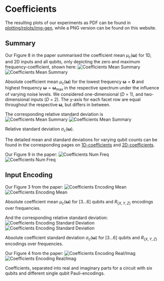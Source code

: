 # Coefficients

The resulting plots of our experiments as PDF can be found in [plotting/rplots/img-gen](https://github.com/cirKITers/effect-of-noise-in-qfms/tree/main/plotting/rplots/img-gen), while a PNG version can be found on this website.

## Summary

Our Figure 8 in the paper summarised the coefficient mean $\mu_c(\boldsymbol{\omega})$ for 1D, and 2D inputs and all qubits, only depicting the zero and maximum frequency-coefficient, shown here:
![Coefficients Mean Summary](figures/coeff_abs_mean_light.png#only-light)
![Coefficients Mean Summary](figures/coeff_abs_mean_dark.png#center#only-dark)

Absolute coefficient mean $\mu_c(\boldsymbol{\omega})$ for the lowest frequency $\boldsymbol{\omega}=\boldsymbol{0}$ and highest frequency $\boldsymbol{\omega} = \boldsymbol{\omega}_\text{max}$ in the respective spectrum under the influence of varying noise levels. We considered one-dimensional ($D$ = 1), and two-dimensional inputs ($D$ = 2). The y-axis for each facet row are equal throughout the respective $\boldsymbol{\omega}$, but differs in between.

The corresponding relative standard deviation is
![Coefficients Mean Summary](figures/coeff_abs_sd_light.png#only-light)
![Coefficients Mean Summary](figures/coeff_abs_sd_dark.png#only-dark)

Relative standard deviation $\sigma_c(\boldsymbol{\omega})$.

The detailed mean and standard deviations for varying qubit counts can be found in the corresponding pages on [1D-coefficients](coefficients1d.md) and [2D-coefficients](coefficients2d.md).

Our Figure 9 in the paper:
![Coefficients Num Freq](figures/n_freqs_light.png#only-light)
![Coefficients Num Freq](figures/n_freqs_dark.png#only-dark)

## Input Encoding

Our Figure 3 from the paper:
![Coefficients Encoding Mean](figures/coeff_mean_encoding_light.png#only-light)
![Coefficients Encoding Mean](figures/coeff_mean_encoding_dark.png#only-dark)

Absolute coefficient mean $\mu_c(\boldsymbol{\omega})$ for $[3\dots 6]$ qubits and $R_{\{X, Y, Z\}}$ encodings over frequencies.

And the corresponding relative standard deviation:
![Coefficients Encoding Standard Deviation](figures/coeff_sd_encoding_light.png#only-light)
![Coefficients Encoding Standard Deviation](figures/coeff_sd_encoding_dark.png#only-dark)

Absolute coefficient standard deviation $\sigma_c(\boldsymbol{\omega})$ for $[3\dots 6]$ qubits and $R_{\{X, Y, Z\}}$ encodings over frequencies.

Our Figure 4 from the paper:
![Coefficients Encoding Real/Imag](figures/coeff_real_imag_encoding_light.png#only-light)
![Coefficients Encoding Real/Imag](figures/coeff_real_imag_encoding_dark.png#only-dark)

Coefficients, separated into real and imaginary parts for a circuit with six qubits and different single qubit Pauli-encodings.
